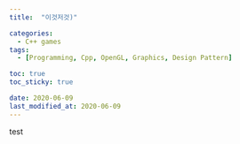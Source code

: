```yaml
---
title:  "이것저것)" 

categories:
  - C++ games
tags:
  - [Programming, Cpp, OpenGL, Graphics, Design Pattern]

toc: true
toc_sticky: true

date: 2020-06-09
last_modified_at: 2020-06-09
---
```


test
